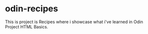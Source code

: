 # odin-recipes

This is project is Recipes where i showcase what i've learned in Odin Project HTML Basics.
